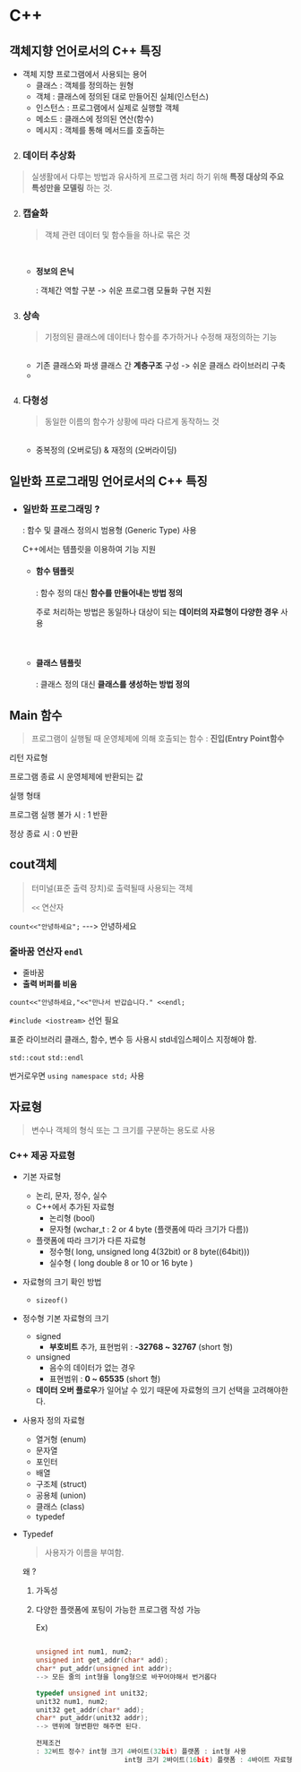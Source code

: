 # C++

## 객체지향 언어로서의 C++ 특징

- 객체 지향 프로그램에서 사용되는 용어
  - 클래스 : 객체를 정의하는 원형
  - 객체 : 클래스에 정의된 대로 만들어진 실체(인스턴스)
  - 인스턴스 : 프로그램에서 실제로 실행할 객체
  - 메소드 : 클래스에 정의된 연산(함수)
  - 메시지 : 객체를 통해 메서드를 호출하는 

2. ### 데이터 추상화

> 실생활에서 다루는 방법과 유사하게 프로그램 처리 하기 위해 **특정 대상의 주요 특성만을 모델링** 하는 것.



2. ### 캡슐화

   > 객체 관련 데이터 및 함수들을 하나로 묶은 것

   </br>

   - **정보의 은닉**

     : 객체간 역할 구분 -> 쉬운 프로그램 모듈화 구현 지원

3. ### 상속

   > 기정의된 클래스에 데이터나 함수를 추가하거나 수정해 재정의하는 기능

   </br>

   - 기존 클래스와 파생 클래스 간 **계층구조** 구성 -> 쉬운 클래스 라이브러리 구축
   - 

4. ### 다형성

   > 동일한 이름의 함수가 상황에 따라 다르게 동작하느 것

   </br>

   - 중복정의 (오버로딩) & 재정의 (오버라이딩)



## 일반화 프로그래밍 언어로서의 C++ 특징

- ### 일반화 프로그래밍 ? 

  : 함수 및 클래스 정의시 범용형 (Generic Type) 사용

    C++에서는 템플릿을 이용하여 기능 지원

  - #### 함수 템플릿

    : 함수 정의 대신 **함수를 만들어내는 방법 정의**

     주로 처리하는 방법은 동일하나 대상이 되는 **데이터의 자료형이 다양한 경우** 사용

    </br>

  - #### 클래스 템플릿

    : 클래스 정의 대신 **클래스를 생성하는 방법 정의** 



## Main 함수

> 프로그램이 실행될 때 운영체제에 의해 호출되는 함수 : **진입(Entry Point함수**

리턴 자료형

프로그램 종료 시 운영체제에 반환되는 값

실행 형태

프로그램 실행 불가 시 : 1 반환

정상 종료 시 : 0 반환



## cout객체 

> 터미널(표준 출력 장치)로 출력될때 사용되는 객체
>
> `<<` 연산자

`count<<"안녕하세요";` ---> 안녕하세요

### 줄바꿈 연산자 `endl`

- 줄바꿈
- **출력 버퍼를 비움**

`count<<"안녕하세요,"<<"만나서 반갑습니다." <<endl;`



`#include <iostream>` 선언 필요

표준 라이브러리 클래스, 함수, 변수 등 사용시 std네임스페이스 지정해야 함.

`std::cout`
`std::endl` 

번거로우면 `using namespace std;`  사용



## 자료형

>  변수나 객체의 형식 또는 그 크기를 구분하는 용도로 사용

### C++ 제공 자료형

- 기본 자료형

  - 논리, 문자, 정수, 실수
  - C++에서 추가된 자료형
    - 논리형 (bool)
    - 문자형 (wchar_t : 2 or 4 byte (플랫폼에 따라 크기가 다름))
  - 플랫폼에 따라 크기가 다른 자료형
    - 정수형( long, unsigned long  4(32bit) or 8 byte((64bit)))
    - 실수형 ( long double 8 or 10 or 16 byte )
- 자료형의 크기 확인 방법
  - `sizeof()`

- 정수형 기본 자료형의 크기
  - signed
    - **부호비트** 추가, 표현범위 : **-32768 ~ 32767** (short 형)
  - unsigned
    - 음수의 데이터가 없는 경우
    - 표현범위 : **0 ~ 65535** (short 형)
  - **데이터 오버 플로우**가 일어날 수 있기 때문에 자료형의 크기 선택을 고려해야한다.

- 사용자 정의 자료형

  - 열거형 (enum)
  - 문자열
  - 포인터
  - 배열
  - 구조체 (struct)
  - 공용체 (union)
  - 클래스 (class)
  - typedef

  

- Typedef

  > 사용자가 이름을 부여함.

  왜 ?

  1. 가독성

  2. 다양한 플랫폼에 포팅이 가능한 프로그램 작성 가능

     Ex) 

     ```c
     
     unsigned int num1, num2;
     unsigned int get_addr(char* add);
     char* put_addr(unsigned int addr);
     --> 모든 줄의 int형을 long형으로 바꾸어야해서 번거롭다
     
     typedef unsigned int unit32;
     unit32 num1, num2;
     unit32 get_addr(char* add);
     char* put_addr(unit32 addr);
     --> 맨위에 형변환만 해주면 된다.
       
     전제조건
     : 32비트 정수? int형 크기 4바이트(32bit) 플랫폼 : int형 사용
        				   int형 크기 2바이트(16bit) 플랫폼 : 4바이트 자료형은 long형
     ```

     

